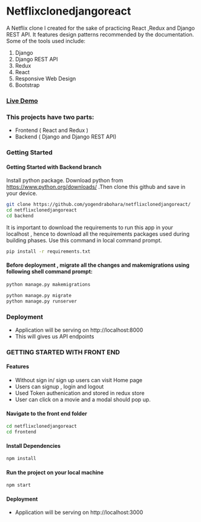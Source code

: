 # Netflixclonedjangoreact

A Netflix clone I created for the sake of practicing React ,Redux and Django REST API. It features design patterns recommended by the documentation. Some of the tools used include:

   1. Django
   2. Django REST API
   3. Redux
   4. React
   5. Responsive Web Design
   6. Bootstrap
 ### [Live Demo](https://dashboard.heroku.com/pipelines/c8400218-7f92-42b3-b906-e232b1fe6dbd)
 
 ### This projects have two parts: 
 - Frontend ( React and Redux )
 - Backend ( Django and Django REST API)


### Getting Started
#### Getting Started with Backend branch
Install python package. Download python from https://www.python.org/downloads/
.Then clone this github and save in your device.
```sh
git clone https://github.com/yogendrabohara/netflixclonedjangoreact/
cd netflixclonedjangoreact
cd backend
```

It is important to download the requirements to run this app in your localhost , hence to download all the requirements packages used during building phases. Use this command in local command prompt.

```sh
pip install -r requirements.txt
```

#### Before deployment , migrate all the changes and makemigrations using following shell command prompt:
```sh
python manage.py makemigrations

python manage.py migrate
python manage.py runserver
```

### Deployment
- Application will be serving on http://localhost:8000
- This will gives us API endpoints

### GETTING STARTED WITH FRONT END

#### Features 
- Without sign in/ sign up users can visit Home page
- Users can signup , login and logout
- Used Token authenication and stored in redux store 
- User can click on a movie and a modal should pop up.


#### Navigate to the front end folder

```sh
cd netflixclonedjangoreact
cd frontend
```

#### Install Dependencies
```sh 
npm install
```
#### Run the project on your local machine

```sh 
npm start
```


#### Deployment
- Application will be serving on http://localhost:3000














